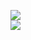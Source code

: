 [![](https://img.shields.io/badge/Made%20With-Github%20Spray-lightgrey.svg?style=for-the-badge&logo=github)](https://github.com/Annihil/github-spray#15764)  
[![](https://i.imgur.com/2DrTn0Z.gif)](https://github.com/Annihil/github-spray)